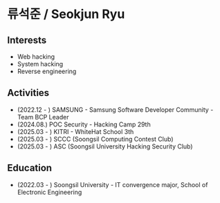 # 류석준 / Seokjun Ryu

## Interests
- Web hacking
- System hacking
- Reverse engineering

## Activities
- (2022.12 - ) SAMSUNG - Samsung Software Developer Community - Team BCP Leader 
- (2024.08.) POC Security - Hacking Camp 29th
- (2025.03 - ) KITRI - WhiteHat School 3th
- (2025.03 - ) SCCC (Soongsil Computing Contest Club)
- (2025.03 - ) ASC (Soongsil University Hacking Security Club)

## Education 
- (2022.03 - ) Soongsil University - IT convergence major, School of Electronic Engineering 
